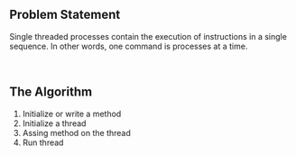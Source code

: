 <h2>Problem Statement</h2>
<p>Single threaded processes contain the execution of instructions in a single sequence. In other words, one command is processes at a time.</p>
<br>
<h2>The Algorithm</h2>
<ol type="1">
    <li>Initialize or write a method</li>
    <li>Initialize a thread</li>
    <li>Assing method on the thread</li>
    <li>Run thread</li>
</ol>
